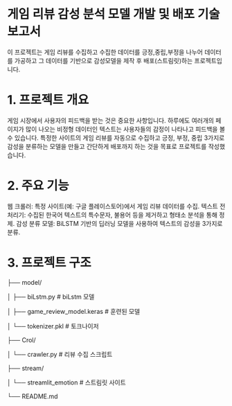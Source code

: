 # 게임 리뷰 감성 분석 모델 개발 및 배포 기술 보고서

이 프로젝트는 게임 리뷰를 수집하고 수집한 데이터를 긍정,중립,부정을 나누어 데이터를 가공하고 그 데이터를 기반으로
감성모델을 제작 후 배포(스트림릿)하는 프로젝트입니다.

# 1. 프로젝트 개요

게임 시장에서 사용자의 피드백을 받는 것은 중요한 사항입니다. 하루에도 여러개의 페이지가 많이 나오는 비정형 데이터인
텍스트는 사용자들의 감정이 나타나고 피드백을 볼수 있습니다. 특정한 사이트의 게임 리뷰를 자동으로 수집하고 긍정, 부정, 중립 3가지로
감성을 분류하는 모델을 만들고 간단하게 배포까지 하는 것을 목표로 프로젝트를 작성했습니다.

# 2. 주요 기능

웹 크롤러: 특정 사이트(예: 구글 플레이스토어)에서 게임 리뷰 데이터를 수집.
텍스트 전처리기: 수집된 한국어 텍스트의 특수문자, 불용어 등을 제거하고 형태소 분석을 통해 정제.
감성 분류 모델: BiLSTM 기반의 딥러닝 모델을 사용하여 텍스트의 감성을 3가지로 분류.

# 3. 프로젝트 구조

├── model/

│     ├── biLstm.py               # biLstm 모델 

│     ├── game_review_model.keras # 훈련된 모델

│     └── tokenizer.pkl           # 토크나이저

├── Crol/

│     └── crawler.py              # 리뷰 수집 스크립트

├── stream/

│     └── streamlit_emotion       # 스트림릿 사이트

└── README.md 
